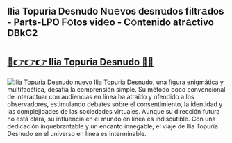 ## Ilia Topuria Desnudo N𝚞𝚎vos desn𝚞dos filtr𝚊dos - Parts-LPO F𝚘tos vid𝚎o - C𝚘ntenido atr𝚊ctivo DBkC2

# <h2><a href="http://mba6p3.tromn.icu/?c=Ilia+Topuria+Desnudo">🔗👉👉👉 Ilia Topuria Desnudo 🔗🔗</a></h2>

[![Ilia Topuria Desnudo nuevo](https://i.imgur.com/pEAQMta.gif)](http://mba6p3.tromn.icu/?c=Ilia+Topuria+Desnudo)
Ilia Topuria Desnudo, una figura enigmática y multifacética, desafía la comprensión simple. Su método poco convencional de interactuar con audiencias en línea ha atraído y ofendido a los observadores, estimulando debates sobre el consentimiento, la identidad y las complejidades de las sociedades virtuales. Aunque su dirección futura no está clara, su influencia en el mundo en línea es indiscutible. Con una dedicación inquebrantable y un encanto innegable, el viaje de Ilia Topuria Desnudo en el universo en línea es interminable.
